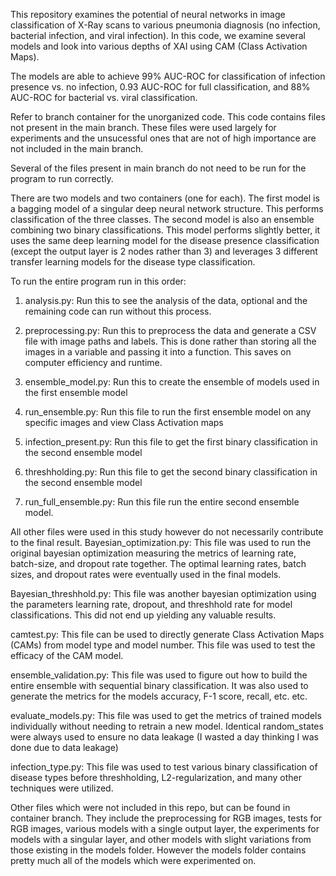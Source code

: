 This repository examines the potential of neural networks in image classification of X-Ray scans to various pneumonia diagnosis (no infection, bacterial infection, and viral infection). In this code, we examine several models and look into various depths of XAI using CAM (Class Activation Maps). 

The models are able to achieve 99% AUC-ROC for classification of infection presence vs. no infection, 0.93 AUC-ROC for full classification, and 88% AUC-ROC for bacterial vs. viral classification.

Refer to branch container for the unorganized code. This code contains files not present in the main branch. These files were used largely for experiments and the unsucessful ones that are not of high importance are not included in the main branch.

Several of the files present in main branch do not need to be run for the program to run correctly.

There are two models and two containers (one for each). The first model is a bagging model of a singular deep neural network structure. This performs classification of the three classes. The second model is also an ensemble combining two binary classifications. This model performs slightly better, it uses the same deep learning model for the disease presence classification (except the output layer is 2 nodes rather than 3) and leverages 3 different transfer learning models for the disease type classification.

To run the entire program run in this order:
1. analysis.py:
    Run this to see the analysis of the data, optional and the remaining code can run without this process.

2. preprocessing.py:
    Run this to preprocess the data and generate a CSV file with image paths and labels. This is done rather than storing all the images in a variable and passing it into a function. This saves on computer efficiency and runtime.

3. ensemble_model.py:
    Run this to create the ensemble of models used in the first ensemble model

4. run_ensemble.py:
    Run this file to run the first ensemble model on any specific images and view Class Activation maps

5. infection_present.py:
    Run this file to get the first binary classification in the second ensemble model

6. threshholding.py:
    Run this file to get the second binary classification in the second ensemble model

7. run_full_ensemble.py:
    Run this file run the entire second ensemble model.


All other files were used in this study however do not necessarily contribute to the final result.
Bayesian_optimization.py:
    This file was used to run the original bayesian optimization measuring the metrics of learning rate, batch-size, and dropout rate together. The optimal learning rates, batch sizes, and dropout rates were eventually used in the final models.

Bayesian_threshhold.py:
    This file was another bayesian optimization using the parameters learning rate, dropout, and threshhold rate for model classifications. This did not end up yielding any valuable results.

camtest.py:
    This file can be used to directly generate Class Activation Maps (CAMs) from model type and model number. This file was used to test the efficacy of the CAM model.

ensemble_validation.py:
    This file was used to figure out how to build the entire ensemble with sequential binary classification. It was also used to generate the metrics for the models accuracy, F-1 score, recall, etc. etc.

evaluate_models.py:
    This file was used to get the metrics of trained models individually without needing to retrain a new model. Identical random_states were always used to ensure no data leakage (I wasted a day thinking I was done due to data leakage)

infection_type.py:
    This file was used to test various binary classification of disease types before threshholding, L2-regularization, and many other techniques were utilized.

Other files which were not included in this repo, but can be found in container branch. They include the preprocessing for RGB images, tests for RGB images, various models with a single output layer, the experiments for models with a singular layer, and other models with slight variations from those existing in the models folder. However the models folder contains pretty much all of the models which were experimented on.
